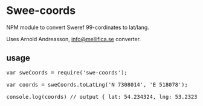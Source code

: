 # Swee-coords
NPM module to convert Sweref 99-cordinates to lat/lang. 

Uses Arnold Andreasson, info@mellifica.se converter.
## usage
<pre>
var sweCoords = require('swe-coords');

var coords = sweCoords.toLatLng('N 7308014', 'E 518078');

console.log(coords) // output { lat: 54.234324, lng: 53.23234 } or what the cord is
</pre>
